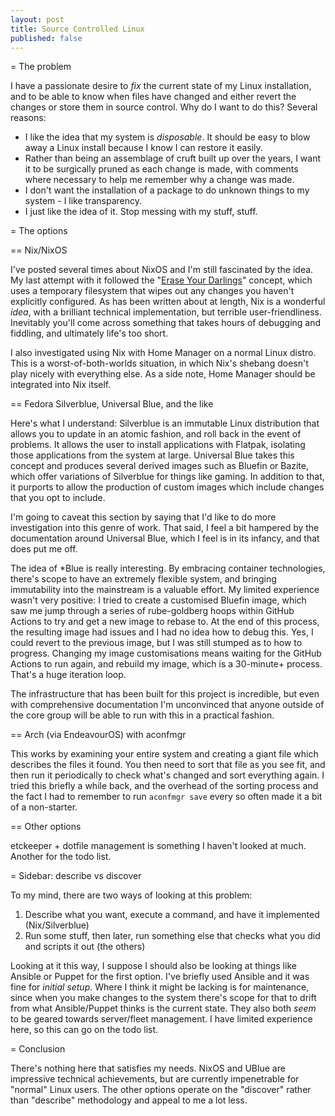 ```yaml
---
layout: post
title: Source Controlled Linux
published: false
---
```


= The problem

I have a passionate desire to _fix_ the current state of my Linux installation, and to be able to know when files have changed and either revert the changes or store them in source control. Why do I want to do this? Several reasons:

- I like the idea that my system is _disposable_. It should be easy to blow away a Linux install because I know I can restore it easily.
- Rather than being an assemblage of cruft built up over the years, I want it to be surgically pruned as each change is made, with comments where necessary to help me remember why a change was made.
- I don't want the installation of a package to do unknown things to my system - I like transparency.
- I just like the idea of it. Stop messing with my stuff, stuff.

= The options

== Nix/NixOS

I've posted several times about NixOS and I'm still fascinated by the idea. My last attempt with it followed the "[Erase Your Darlings](https://grahamc.com/blog/erase-your-darlings/)" concept, which uses a temporary filesystem that wipes out any changes you haven't explicitly configured. As has been written about at length, Nix is a wonderful _idea_, with a brilliant technical implementation, but terrible user-friendliness. Inevitably you'll come across something that takes hours of debugging and fiddling, and ultimately life's too short.

I also investigated using Nix with Home Manager on a normal Linux distro. This is a worst-of-both-worlds situation, in which Nix's shebang doesn't play nicely with everything else. As a side note, Home Manager should be integrated into Nix itself.

== Fedora Silverblue, Universal Blue, and the like

Here's what I understand: Silverblue is an immutable Linux distribution that allows you to update in an atomic fashion, and roll back in the event of problems. It allows the user to install applications with Flatpak, isolating those applications from the system at large. Universal Blue takes this concept and produces several derived images such as Bluefin or Bazite, which offer variations of Silverblue for things like gaming. In addition to that, it purports to allow the production of custom images which include changes that you opt to include.

I'm going to caveat this section by saying that I'd like to do more investigation into this genre of work. That said, I feel a bit hampered by the documentation around Universal Blue, which I feel is in its infancy, and that does put me off.

The idea of *Blue is really interesting. By embracing container technologies, there's scope to have an extremely flexible system, and bringing immutability into the mainstream is a valuable effort. My limited experience wasn't very positive: I tried to create a customised Bluefin image, which saw me jump through a series of rube-goldberg hoops within GitHub Actions to try and get a new image to rebase to. At the end of this process, the resulting image had issues and I had no idea how to debug this. Yes, I could revert to the previous image, but I was still stumped as to how to progress. Changing my image customisations means waiting for the GitHub Actions to run again, and rebuild my image, which is a 30-minute+ process. That's a huge iteration loop. 

The infrastructure that has been built for this project is incredible, but even with comprehensive documentation I'm unconvinced that anyone outside of the core group will be able to run with this in a practical fashion.

== Arch (via EndeavourOS) with aconfmgr

This works by examining your entire system and creating a giant file which describes the files it found. You then need to sort that file as you see fit, and then run it periodically to check what's changed and sort everything again. I tried this briefly a while back, and the overhead of the sorting process and the fact I had to remember to run `aconfmgr save` every so often made it a bit of a non-starter.

== Other options

etckeeper + dotfile management is something I haven't looked at much. Another for the todo list.

= Sidebar: describe vs discover

To my mind, there are two ways of looking at this problem:

1. Describe what you want, execute a command, and have it implemented (Nix/Silverblue)
2. Run some stuff, then later, run something else that checks what you did and scripts it out (the others)

Looking at it this way, I suppose I should also be looking at things like Ansible or Puppet for the first option. I've briefly used Ansible and it was fine for _initial setup_. Where I think it might be lacking is for maintenance, since when you make changes to the system there's scope for that to drift from what Ansible/Puppet thinks is the current state. They also both _seem_ to be geared towards server/fleet management. I have limited experience here, so this can go on the todo list.

= Conclusion

There's nothing here that satisfies my needs. NixOS and UBlue are impressive technical achievements, but are currently impenetrable for "normal" Linux users. The other options operate on the "discover" rather than "describe" methodology and appeal to me a lot less.
